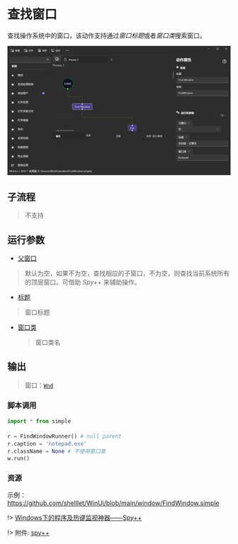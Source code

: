 # 查找窗口 
查找操作系统中的窗口，该动作支持通过*窗口标题*或者*窗口类*搜索窗口。

![FindWindow](./images/02.png ':size=90%')

## 子流程
> 不支持

## 运行参数

* [父窗口](./types/Wnd.md)
> 默认为空，如果不为空，查找相应的子窗口，不为空，则查找当前系统所有的顶层窗口。可借助 *Spy++* 来辅助操作。
* [标题](./types/String.md)
> 窗口标题
* [窗口类](./types/String.md)
  > 窗口类名

## 输出

> 窗口：[`Wnd`](./types/Wnd.md)


### 脚本调用

```python
import * from simple

r = FindWindowRunner() # null parent
r.caption = 'notepad.exe'
r.className = None # 不使用窗口类
w.run()
```

### 资源

示例：https://github.com/shelllet/WinUi/blob/main/window/FindWindow.simple


!> [Windows下的程序及热键监视神器——Spy++](https://zhuanlan.zhihu.com/p/355878952)

!> 附件: [spy++](https://gitlab.com/junwu/winui/-/raw/main/tools/spyxx.zip)